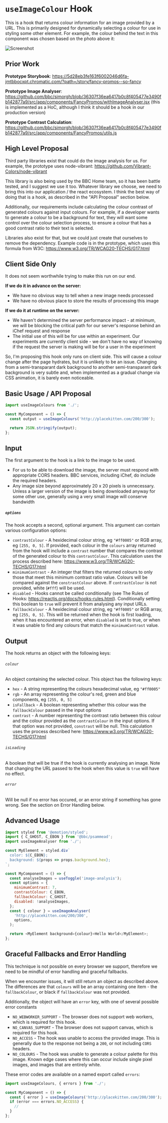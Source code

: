 # `useImageColour` Hook

This is a hook that returns colour information for an image provided by a URL. This is primarily designed for dynamically selecting a colour for use in styling some other element. For example, the colour behind the text in this component was chosen based on the photo above it:

![Screenshot](./screenshot.png)

## Prior Work

**Prototype Storybook**:
https://5d28eb3fe163f6002046d6fa-jmtbbocxpt.chromatic.com/?path=/story/fancy-promos--so-fancy

**Prototype Image Analyser**:
https://github.com/bbc/simorgh/blob/36307f36ea6417b0c8f405477e3490fb142877a9/src/app/components/FancyPromos/withImageAnalyser.jsx
(this is implemented as a HoC, although I think it should be a hook in our production version)

**Prototype Contrast Calculation**:
https://github.com/bbc/simorgh/blob/36307f36ea6417b0c8f405477e3490fb142877a9/src/app/components/FancyPromos/utils.js

## High Level Proposal

Third party libraries exist that could do the image analysis for us. For example, the prototype uses node-vibrant: https://github.com/Vibrant-Colors/node-vibrant

This library is also being used by the BBC Home team, so it has been battle tested, and I suggest we use it too. Whatever library we choose, we need to bring this into our application / the react ecosystem. I think the best way of doing that is a hook, as described in the "API Proposal" section below.

Additionally, our requirements include calculating the colour contrast of generated colours against input colours. For example, if a developer wants to generate a colour to be a background for text, they will want some control over the colour selection process, to ensure a colour that has a good contrast ratio to their text is selected.

Libraries also exist for that, but we could just create that ourselves to remove the dependency. Example code is in the prototype, which uses this formula from W3C: https://www.w3.org/TR/WCAG20-TECHS/G17.html

## Client Side Only

It does not seem worthwhile trying to make this run on our end.

**If we do it in advance on the server:**

- We have no obvious way to tell when a new image needs processed
- We have no obvious place to store the results of processing this image

**If we do it at runtime on the server:**

- We haven't determined the server performance impact - at minimum, we will be blocking the critical path for our server's response behind an iChef request and response
- The initial use of this will be for use within an experiment. Our experiments are currently client side - we don't have no way of knowing if the request the server is making will be for a user in the experiment

So, I'm proposing this hook only runs on client side. This will cause a colour change after the page hydrates, but it is unlikely to be an issue. Changing from a semi-transparant dark background to another semi-transparant dark background is very subtle and, when implemented as a gradual change via CSS animation, it is barely even noticeable.

## Basic Usage / API Proposal

```javascript
import useImageColours from './';

const MyComponent = () => {
  const output = useImageColours('http://placekitten.com/200/300');

  return JSON.stringify(output);
};
```

## Input

The first argument to the hook is a link to the image to be used.

- For us to be able to download the image, the server must respond with appropriate CORS headers. BBC services, including iChef, do include the required headers.
- Any image size beyond approximately 20 x 20 pixels is unnecessary. Unless a larger version of the image is being downloaded anyway for some other use, generally using a very small image will conserve bandwidth

##### `options`

The hook accepts a second, optional argument. This argument can contain various configuration options:

- `contrastColour` - A hexidecimal colour string, eg `"#ff0005"` or RGB array, eg `[255, 0, 5]`. If provided, each colour in the `colours` array returned from the hook will include a `contrast` number that compares the contrast of the generated colour to this `contrastColour`. This calculation uses the process described here: https://www.w3.org/TR/WCAG20-TECHS/G17.html
- `minimumContrast` - An integer that filters the returned colours to only those that meet this minimum contrast ratio value. Colours will be compared against the `constrastColour` above. If `contrastColour` is not provided, white (`#fff`) will be used.
- `disabled` - Hooks cannot be called conditionally (see The Rules of Hooks: https://reactjs.org/docs/hooks-rules.html). Conditionally setting this boolean to `true` will prevent it from analysing any input URLs.
- `fallbackColour` - A hexidecimal colour string, eg `"#ff0005"` or RGB array, eg `[255, 0, 5]`. This will be returned when the hook is first loading, when it has encountered an error, when `disabled` is set to true, or when it was unable to find any colours that match the `minimumContrast` value.

## Output

The hook returns an object with the following keys:

###### `colour`

An object containing the selected colour. This object has the following keys:

- `hex` - A string representing the colours hexadecimal value, eg `"#ff0005"`
- `rgb` - An array representing the colour's red, green and blue components, eg `[255, 0, 5]`
- `isFallback` - A boolean representing whether this colour was the `fallbackColour` passed in the input options
- `contrast` - A number representing the contrast ratio between this colour and the colour provided as the `contrastColour` in the input options. If that option was not provided, `constrast` will be null. This calculation uses the process described here: https://www.w3.org/TR/WCAG20-TECHS/G17.html

###### `isLoading`

A boolean that will be true if the hook is currently analysing an image. Note that changing the URL passed to the hook when this value is `true` will have no effect.

###### `error`

Will be null if no error has occured, or an error string if something has gone wrong. See the section on Error Handling below.

## Advanced Usage

```javascript
import styled from '@emotion/styled';
import { C_GHOST, C_EBON } from '@bbc/psammead';
import useImageAnalyser from './';

const MyElement = styled.div`
  color: ${C_EBON};
  background: ${props => props.background.hex};
`;

const MyComponent = () => {
  const analyseImages = useToggle('image-analysis');
  const options = {
    minimumContrast: 7,
    contrastColour: C_EBON,
    fallbackColour: C_GHOST,
    disabled: !analyseImages,
  };
  const { colour } = useImageAnalyser(
    'http://placekitten.com/200/300',
    options,
  );

  return <MyElement background={colour}>Hello World</MyElement>;
};
```

## Graceful Fallbacks and Error Handling

This technique is not possible on every browser we support, therefore we need to be mindful of error handling and graceful fallbacks.

When we encounter issues, it will still return an object as described above. The differences are that `colours` will be an array containing one item - the `fallbackColour`, or black if `fallbackColour` was not provided.

Additionally, the object will have an `error` key, with one of several possible error constants

- `NO_WEBWORKER_SUPPORT` - The browser does not support web workers, which is required for this hook.
- `NO_CANVAS_SUPPORT` - The browser does not support canvas, which is required for this hook.
- `NO_ACCESS` - The hook was unable to access the provided image. This is generally due to the response not being a `200`, or not including `CORS` headers.
- `NO_COLOURS` - The hook was unable to generate a colour palette for this image. Known edge cases where this can occur include single pixel images, and images that are entirely white.

These error codes are available on a named export called `errors`:

```javascript
import useImageColours, { errors } from './';

const MyComponent = () => {
  const { error } = useImageColours('http://placekitten.com/200/300');
  if (error === errors.NO_ACCESS) {
    //
  }
};
```
